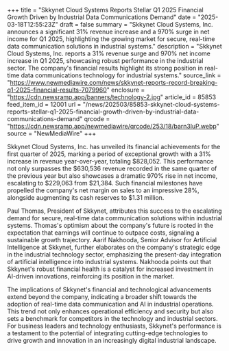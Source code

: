 +++
title = "Skkynet Cloud Systems Reports Stellar Q1 2025 Financial Growth Driven by Industrial Data Communications Demand"
date = "2025-03-18T12:55:23Z"
draft = false
summary = "Skkynet Cloud Systems, Inc. announces a significant 31% revenue increase and a 970% surge in net income for Q1 2025, highlighting the growing market for secure, real-time data communication solutions in industrial systems."
description = "Skkynet Cloud Systems, Inc. reports a 31% revenue surge and 970% net income increase in Q1 2025, showcasing robust performance in the industrial sector. The company's financial results highlight its strong position in real-time data communications technology for industrial systems."
source_link = "https://www.newmediawire.com/news/skkynet-reports-record-breaking-q1-2025-financial-results-7079960"
enclosure = "https://cdn.newsramp.app/banners/technology-2.jpg"
article_id = 85853
feed_item_id = 12001
url = "/news/202503/85853-skkynet-cloud-systems-reports-stellar-q1-2025-financial-growth-driven-by-industrial-data-communications-demand"
qrcode = "https://cdn.newsramp.app/newmediawire/qrcode/253/18/barn3luP.webp"
source = "NewMediaWire"
+++

<p>Skkynet Cloud Systems, Inc. has unveiled its financial achievements for the first quarter of 2025, marking a period of exceptional growth with a 31% increase in revenue year-over-year, totaling $828,052. This performance not only surpasses the $630,536 revenue recorded in the same quarter of the previous year but also showcases a dramatic 970% rise in net income, escalating to $229,063 from $21,384. Such financial milestones have propelled the company's net margin on sales to an impressive 28%, alongside augmenting its cash reserves to $1.31 million.</p><p>Paul Thomas, President of Skkynet, attributes this success to the escalating demand for secure, real-time data communication solutions within industrial systems. Thomas's optimism about the company's future is rooted in the expectation that earnings will continue to outpace costs, signaling a sustainable growth trajectory. Aarif Nakhooda, Senior Advisor for Artificial Intelligence at Skkynet, further elaborates on the company's strategic edge in the industrial technology sector, emphasizing the present-day integration of artificial intelligence into industrial systems. Nakhooda points out that Skkynet's robust financial health is a catalyst for increased investment in AI-driven innovations, reinforcing its position in the market.</p><p>The implications of Skkynet's financial and technological advancements extend beyond the company, indicating a broader shift towards the adoption of real-time data communication and AI in industrial operations. This trend not only enhances operational efficiency and security but also sets a benchmark for competitors in the technology and industrial sectors. For business leaders and technology enthusiasts, Skkynet's performance is a testament to the potential of integrating cutting-edge technologies to drive growth and innovation in an increasingly digital industrial landscape.</p>